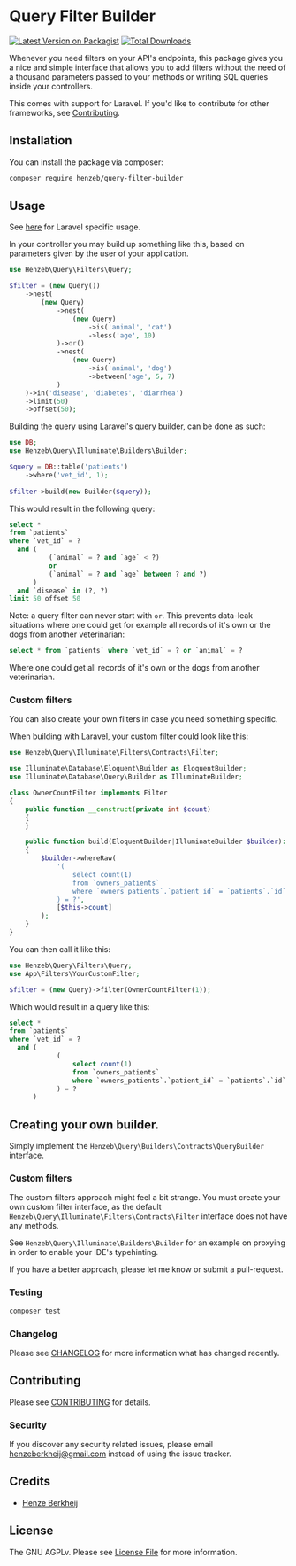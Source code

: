 # Query Filter Builder

[![Latest Version on Packagist](https://img.shields.io/packagist/v/henzeb/query-filter-builder.svg?style=flat-square)](https://packagist.org/packages/henzeb/query-filter-builder)
[![Total Downloads](https://img.shields.io/packagist/dt/henzeb/query-filter-builder.svg?style=flat-square)](https://packagist.org/packages/henzeb/query-filter-builder)

Whenever you need filters on your API's endpoints, this package gives you 
a nice and simple interface that allows you to add filters without the 
need of a thousand parameters passed to your methods or writing SQL queries 
inside your controllers.

This comes with support for Laravel. If you'd  like to contribute
for other frameworks, see [Contributing](CONTRIBUTING.md).

## Installation
You can install the package via composer:

```bash
composer require henzeb/query-filter-builder
```

## Usage
See [here](doc/LARAVEL.md) for Laravel specific usage.

In your controller you may build up something like this, based on parameters
given by the user of your application.

```php
use Henzeb\Query\Filters\Query;

$filter = (new Query())
    ->nest(
        (new Query)
            ->nest(
                (new Query)
                    ->is('animal', 'cat')
                    ->less('age', 10)
            )->or()
            ->nest(
                (new Query)
                    ->is('animal', 'dog')
                    ->between('age', 5, 7)
            )
    )->in('disease', 'diabetes', 'diarrhea')
    ->limit(50)
    ->offset(50);
```
Building the query using Laravel's query builder, can be done as such:
```php
use DB;
use Henzeb\Query\Illuminate\Builders\Builder;

$query = DB::table('patients')
    ->where('vet_id', 1);
    
$filter->build(new Builder($query));
```
This would result in the following query:
```sql
select *
from `patients`
where `vet_id` = ?
  and (
          (`animal` = ? and `age` < ?)
          or 
          (`animal` = ? and `age` between ? and ?)
      )
  and `disease` in (?, ?)
limit 50 offset 50
```

Note: a query filter can never start with `or`. This prevents data-leak
situations where one could get for example all records of it's own or the 
dogs from another veterinarian:
```sql
select * from `patients` where `vet_id` = ? or `animal` = ?
```
Where one could get all records of it's own or the dogs from another 
veterinarian.

### Custom filters
You can also create your own filters in case you need something specific.

When building with Laravel, your custom filter could look like this:
```php
use Henzeb\Query\Illuminate\Filters\Contracts\Filter;

use Illuminate\Database\Eloquent\Builder as EloquentBuilder;
use Illuminate\Database\Query\Builder as IlluminateBuilder;

class OwnerCountFilter implements Filter
{
    public function __construct(private int $count)
    {
    }

    public function build(EloquentBuilder|IlluminateBuilder $builder): void
    {
        $builder->whereRaw(
            '(
                select count(1) 
                from `owners_patients` 
                where `owners_patients`.`patient_id` = `patients`.`id`
            ) = ?',
            [$this->count]
        );
    }
}
```
You can then call it like this:
```php
use Henzeb\Query\Filters\Query;
use App\Filters\YourCustomFilter;

$filter = (new Query)->filter(OwnerCountFilter(1));
```
Which would result in a query like this:
```sql
select *
from `patients`
where `vet_id` = ?
  and (
            (
                select count(1) 
                from `owners_patients` 
                where `owners_patients`.`patient_id` = `patients`.`id`
            ) = ?
      )
```

## Creating your own builder.
Simply implement the `Henzeb\Query\Builders\Contracts\QueryBuilder` interface.

### Custom filters
The custom filters approach might feel a bit strange. You must create your 
own custom filter interface, as the default 
`Henzeb\Query\Illuminate\Filters\Contracts\Filter` interface does not have any
methods. 

See `Henzeb\Query\Illuminate\Builders\Builder` for an example on proxying in 
order to enable your IDE's typehinting.

If you have a better approach, please let me know or submit a pull-request.

### Testing

```bash
composer test
```

### Changelog

Please see [CHANGELOG](CHANGELOG.md) for more information what has changed recently.

## Contributing

Please see [CONTRIBUTING](CONTRIBUTING.md) for details.

### Security

If you discover any security related issues, please email henzeberkheij@gmail.com instead of using the issue tracker.

## Credits

- [Henze Berkheij](https://github.com/henzeb)

## License

The GNU AGPLv. Please see [License File](LICENSE.md) for more information.
